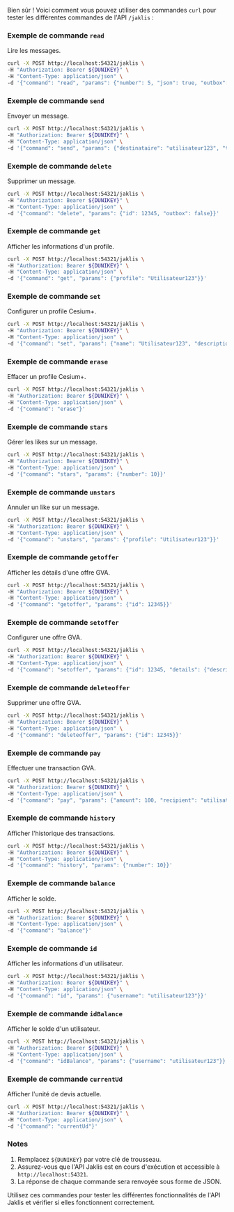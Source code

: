 Bien sûr ! Voici comment vous pouvez utiliser des commandes `curl` pour tester les différentes commandes de l'API `/jaklis` :

### Exemple de commande `read`
Lire les messages.

```bash
curl -X POST http://localhost:54321/jaklis \
-H "Authorization: Bearer ${DUNIKEY}" \
-H "Content-Type: application/json" \
-d '{"command": "read", "params": {"number": 5, "json": true, "outbox": false}}'
```

### Exemple de commande `send`
Envoyer un message.

```bash
curl -X POST http://localhost:54321/jaklis \
-H "Authorization: Bearer ${DUNIKEY}" \
-H "Content-Type: application/json" \
-d '{"command": "send", "params": {"destinataire": "utilisateur123", "titre": "Nouveau message", "message": "Salut, ça va?"}}'
```

### Exemple de commande `delete`
Supprimer un message.

```bash
curl -X POST http://localhost:54321/jaklis \
-H "Authorization: Bearer ${DUNIKEY}" \
-H "Content-Type: application/json" \
-d '{"command": "delete", "params": {"id": 12345, "outbox": false}}'
```

### Exemple de commande `get`
Afficher les informations d'un profile.

```bash
curl -X POST http://localhost:54321/jaklis \
-H "Authorization: Bearer ${DUNIKEY}" \
-H "Content-Type: application/json" \
-d '{"command": "get", "params": {"profile": "Utilisateur123"}}'
```

### Exemple de commande `set`
Configurer un profile Cesium+.

```bash
curl -X POST http://localhost:54321/jaklis \
-H "Authorization: Bearer ${DUNIKEY}" \
-H "Content-Type: application/json" \
-d '{"command": "set", "params": {"name": "Utilisateur123", "description": "Description du profile", "ville": "Marseille", "adresse": "Rue des Étoiles", "position": "48.8566,2.3522", "site": "http://example.com", "avatar": "/path/to/avatar.jpg"}}'
```

### Exemple de commande `erase`
Effacer un profile Cesium+.

```bash
curl -X POST http://localhost:54321/jaklis \
-H "Authorization: Bearer ${DUNIKEY}" \
-H "Content-Type: application/json" \
-d '{"command": "erase"}'
```

### Exemple de commande `stars`
Gérer les likes sur un message.

```bash
curl -X POST http://localhost:54321/jaklis \
-H "Authorization: Bearer ${DUNIKEY}" \
-H "Content-Type: application/json" \
-d '{"command": "stars", "params": {"number": 10}}'
```

### Exemple de commande `unstars`
Annuler un like sur un message.

```bash
curl -X POST http://localhost:54321/jaklis \
-H "Authorization: Bearer ${DUNIKEY}" \
-H "Content-Type: application/json" \
-d '{"command": "unstars", "params": {"profile": "Utilisateur123"}}'
```

### Exemple de commande `getoffer`
Afficher les détails d'une offre GVA.

```bash
curl -X POST http://localhost:54321/jaklis \
-H "Authorization: Bearer ${DUNIKEY}" \
-H "Content-Type: application/json" \
-d '{"command": "getoffer", "params": {"id": 12345}}'
```

### Exemple de commande `setoffer`
Configurer une offre GVA.

```bash
curl -X POST http://localhost:54321/jaklis \
-H "Authorization: Bearer ${DUNIKEY}" \
-H "Content-Type: application/json" \
-d '{"command": "setoffer", "params": {"id": 12345, "details": {"description": "Détails de l'offre", "price": 100}}}'
```

### Exemple de commande `deleteoffer`
Supprimer une offre GVA.

```bash
curl -X POST http://localhost:54321/jaklis \
-H "Authorization: Bearer ${DUNIKEY}" \
-H "Content-Type: application/json" \
-d '{"command": "deleteoffer", "params": {"id": 12345}}'
```

### Exemple de commande `pay`
Effectuer une transaction GVA.

```bash
curl -X POST http://localhost:54321/jaklis \
-H "Authorization: Bearer ${DUNIKEY}" \
-H "Content-Type: application/json" \
-d '{"command": "pay", "params": {"amount": 100, "recipient": "utilisateur123"}}'
```

### Exemple de commande `history`
Afficher l'historique des transactions.

```bash
curl -X POST http://localhost:54321/jaklis \
-H "Authorization: Bearer ${DUNIKEY}" \
-H "Content-Type: application/json" \
-d '{"command": "history", "params": {"number": 10}}'
```

### Exemple de commande `balance`
Afficher le solde.

```bash
curl -X POST http://localhost:54321/jaklis \
-H "Authorization: Bearer ${DUNIKEY}" \
-H "Content-Type: application/json" \
-d '{"command": "balance"}'
```

### Exemple de commande `id`
Afficher les informations d'un utilisateur.

```bash
curl -X POST http://localhost:54321/jaklis \
-H "Authorization: Bearer ${DUNIKEY}" \
-H "Content-Type: application/json" \
-d '{"command": "id", "params": {"username": "utilisateur123"}}'
```

### Exemple de commande `idBalance`
Afficher le solde d'un utilisateur.

```bash
curl -X POST http://localhost:54321/jaklis \
-H "Authorization: Bearer ${DUNIKEY}" \
-H "Content-Type: application/json" \
-d '{"command": "idBalance", "params": {"username": "utilisateur123"}}'
```

### Exemple de commande `currentUd`
Afficher l'unité de devis actuelle.

```bash
curl -X POST http://localhost:54321/jaklis \
-H "Authorization: Bearer ${DUNIKEY}" \
-H "Content-Type: application/json" \
-d '{"command": "currentUd"}'
```

### Notes
1. Remplacez `${DUNIKEY}` par votre clé de trousseau.
2. Assurez-vous que l'API Jaklis est en cours d'exécution et accessible à `http://localhost:54321`.
3. La réponse de chaque commande sera renvoyée sous forme de JSON.

Utilisez ces commandes pour tester les différentes fonctionnalités de l'API Jaklis et vérifier si elles fonctionnent correctement.
